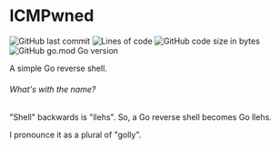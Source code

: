 # ICMPwned

![GitHub last commit](https://img.shields.io/github/last-commit/s-christian/gollehs?style=flat&logo=github)
![Lines of code](https://img.shields.io/tokei/lines/github/s-christian/gollehs?style=flat&logo=github)
![GitHub code size in bytes](https://img.shields.io/github/languages/code-size/s-christian/gollehs?style=flat&logo=github)
![GitHub go.mod Go version](https://img.shields.io/github/go-mod/go-version/s-christian/gollehs?style=flat&logo=go)

A simple Go reverse shell.

###### What's with the name?

"Shell" backwards is "llehs". So, a Go reverse shell becomes Go llehs.

I pronounce it as a plural of "golly".